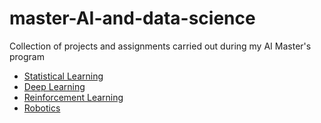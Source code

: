 # master-AI-and-data-science
Collection of projects and assignments carried out during my AI Master's program

* [Statistical Learning](statistical-learning-practical-work/)
* [Deep Learning](deep-learning-practical-work/)
* [Reinforcement Learning](reinforcement-learning-practical-work/)
* [Robotics](robotics/)
